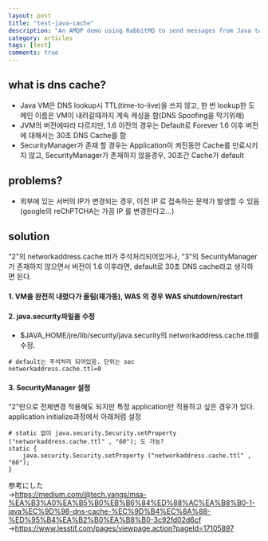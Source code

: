 ```yaml
---
layout: post
title: "test-java-cache"
description: "An AMQP demo using RabbitMQ to send messages from Java to Node.js and then to a browser via Socket.io"
category: articles
tags: [test]
comments: true
---
```


## what is dns cache?  
* Java VM은 DNS lookup시 TTL(time-to-live)을 쓰지 않고, 한 번 lookup한 도메인 이름은 VM이 내려갈때까지 계속 캐싱을 함(DNS Spoofing을 막기위해)   
* JVM의 버전에따라 다르지만, 1.6 이전의 경우는 Default로 Forever 1.6 이후 버전에 대해서는 30초 DNS Cache를 함 
* SecurityManager가 존재 할 경우는 Application이 켜진동안 Cache를 만료시키지 않고, SecurityManager가 존재하지 않을경우, 30초간 Cache가 default    

## problems?  
* 외부에 있는 서버의 IP가 변경되는 경우, 이전 IP 로 접속하는 문제가 발생할 수 있음(google의 reChPTCHA는 가끔 IP 를 변경한다고...)  

## solution
"2"의 networkaddress.cache.ttl가 주석처리되어있거나, "3"의 SecurityManager가 존재하지 않으면서 버전이 1.6 이후라면, default로 30초 DNS cache라고 생각하면 된다.  

#### 1. VM을 완전히 내렸다가 올림(재가동), WAS 의 경우 WAS shutdown/restart

#### 2. java.security파일을 수정  
* $JAVA_HOME/jre/lib/security/java.security의 networkaddress.cache.ttl를 수정.
```
# default는 주석처리 되어있음. 단위는 sec
networkaddress.cache.ttl=0
```

#### 3. SecurityManager 설정  
"2"만으로 전체변경 적용해도 되지만 특정 application만 적용하고 싶은 경우가 있다.  
application initialize과정에서 아래처럼 설정
```
# static 없이 java.security.Security.setProperty ("networkaddress.cache.ttl" , "60"); 도 가능?
static {
    java.security.Security.setProperty ("networkaddress.cache.ttl" , "60");   
}
```

参考にした  
→https://medium.com/@tech.yangs/msa-%EA%B3%A0%EA%B5%B0%EB%B6%84%ED%88%AC%EA%B8%B0-1-java%EC%9D%98-dns-cache-%EC%9D%B4%EC%8A%88-%ED%95%B4%EA%B2%B0%EA%B8%B0-3c92fd02d6cf
→https://www.lesstif.com/pages/viewpage.action?pageId=17105897

